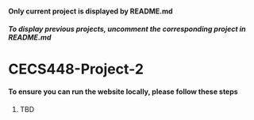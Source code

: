 #### Only current project is displayed by README.md
##### To display previous projects, uncomment the corresponding project in README.md

<!-- # CECS448-Project-1
#### To ensure you can run the website locally, please follow these steps
---
1. Open your web browser and paste the link into your search bar
    * Should you need the link you can find the repository [here] (https://github.com/JTMabutas17/CECS448.git "CECS 448 Project 1")
2. Upon navigating to the repository, look for the "Code" button which looks like as follows: ![Code button](https://i.gyazo.com/6824b3f363807ca543fd469da472d0f2.png)
    * You will see the drop down menu from which you select "Download ZIP"
        * In order to unzip said file you will need a program like winrar or 7zip downloaded on your computer
3. Once downloaded please navigate to the folder and extract it with your program of choice to the Desktop to make it easily discoverable.
4. Now that you have the folder on your desktop, open it and open the "project1" folder and from there you will find "index.html".
![folder](https://i.gyazo.com/81c4b01c4ddc23d717cfcd4ef257b786.png)
5. Double Click or Right Click and Select Open which should be the first option.
6. Upon doing so the website will open in your default browser locally and display the website.
![website](https://i.gyazo.com/005a6c5375ff6410f3f48ccb138785b4.png) -->

# CECS448-Project-2
#### To ensure you can run the website locally, please follow these steps
1. TBD
